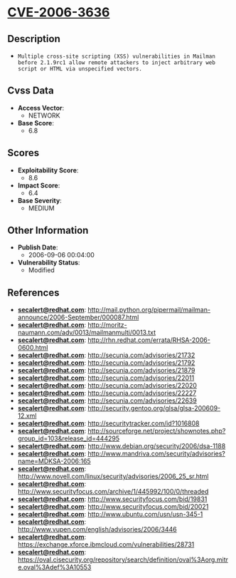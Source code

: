 
# [CVE-2006-3636](http://mail.python.org/pipermail/mailman-announce/2006-September/000087.html)

## Description

- `Multiple cross-site scripting (XSS) vulnerabilities in Mailman before 2.1.9rc1 allow remote attackers to inject arbitrary web script or HTML via unspecified vectors.`

## Cvss Data

- **Access Vector**:
  - NETWORK
- **Base Score**:
  - 6.8

## Scores

- **Exploitability Score**:
  - 8.6
- **Impact Score**:
  - 6.4
- **Base Severity**:
  - MEDIUM

## Other Information

- **Publish Date**:
  - 2006-09-06 00:04:00
- **Vulnerability Status**:
  - Modified

## References

- **secalert@redhat.com**: http://mail.python.org/pipermail/mailman-announce/2006-September/000087.html
- **secalert@redhat.com**: http://moritz-naumann.com/adv/0013/mailmanmulti/0013.txt
- **secalert@redhat.com**: http://rhn.redhat.com/errata/RHSA-2006-0600.html
- **secalert@redhat.com**: http://secunia.com/advisories/21732
- **secalert@redhat.com**: http://secunia.com/advisories/21792
- **secalert@redhat.com**: http://secunia.com/advisories/21879
- **secalert@redhat.com**: http://secunia.com/advisories/22011
- **secalert@redhat.com**: http://secunia.com/advisories/22020
- **secalert@redhat.com**: http://secunia.com/advisories/22227
- **secalert@redhat.com**: http://secunia.com/advisories/22639
- **secalert@redhat.com**: http://security.gentoo.org/glsa/glsa-200609-12.xml
- **secalert@redhat.com**: http://securitytracker.com/id?1016808
- **secalert@redhat.com**: http://sourceforge.net/project/shownotes.php?group_id=103&release_id=444295
- **secalert@redhat.com**: http://www.debian.org/security/2006/dsa-1188
- **secalert@redhat.com**: http://www.mandriva.com/security/advisories?name=MDKSA-2006:165
- **secalert@redhat.com**: http://www.novell.com/linux/security/advisories/2006_25_sr.html
- **secalert@redhat.com**: http://www.securityfocus.com/archive/1/445992/100/0/threaded
- **secalert@redhat.com**: http://www.securityfocus.com/bid/19831
- **secalert@redhat.com**: http://www.securityfocus.com/bid/20021
- **secalert@redhat.com**: http://www.ubuntu.com/usn/usn-345-1
- **secalert@redhat.com**: http://www.vupen.com/english/advisories/2006/3446
- **secalert@redhat.com**: https://exchange.xforce.ibmcloud.com/vulnerabilities/28731
- **secalert@redhat.com**: https://oval.cisecurity.org/repository/search/definition/oval%3Aorg.mitre.oval%3Adef%3A10553
